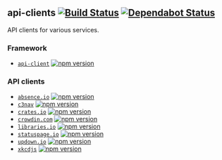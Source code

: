 ## api-clients [![Build Status](https://action-badges.now.sh/ffflorian/api-clients)](https://github.com/ffflorian/api-clients/actions/) [![Dependabot Status](https://api.dependabot.com/badges/status?host=github&repo=ffflorian/api-clients)](https://dependabot.com)

API clients for various services.

### Framework

- [`api-client`](./packages/api-client/) [![npm version](https://img.shields.io/npm/v/@ffflorian/api-client.svg)](https://www.npmjs.com/package/@ffflorian/api-client)

### API clients

- [`absence.io`](./packages/absence.io/) [![npm version](https://img.shields.io/npm/v/absence.io.svg)](https://www.npmjs.com/package/absence.io)
- [`c3nav`](./packages/c3nav/) [![npm version](https://img.shields.io/npm/v/c3nav.svg)](https://www.npmjs.com/package/c3nav)
- [`crates.io`](./packages/crates.io/) [![npm version](https://img.shields.io/npm/v/crates.io.svg)](https://www.npmjs.com/package/crates.io)
- [`crowdin.com`](./packages/crowdin.com/) [![npm version](https://img.shields.io/npm/v/crowdin.com.svg)](https://www.npmjs.com/package/crowdin.com)
- [`libraries.io`](./packages/libraries.io/) [![npm version](https://img.shields.io/npm/v/libraries.io.svg)](https://www.npmjs.com/package/libraries.io)
- [`statuspage.io`](./packages/statuspage.io/) [![npm version](https://img.shields.io/npm/v/statuspage.io.svg)](https://www.npmjs.com/package/statuspage.io)
- [`updown.io`](./packages/updown.io/) [![npm version](https://img.shields.io/npm/v/updown.io.svg)](https://www.npmjs.com/package/updown.io)
- [`xkcdjs`](./packages/xkcdjs/) [![npm version](https://img.shields.io/npm/v/@ffflorian/xkcdjs.svg)](https://www.npmjs.com/package/@ffflorian/xkcdjs)

